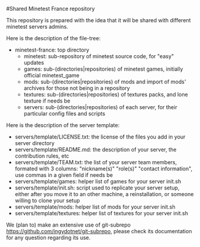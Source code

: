#Shared Minetest France repository

This repository is prepared with the idea that it will be shared with different minetest servers admins.

Here is the description of the file-tree:
* minetest-france: top directory
  * minetest: sub-repository of minetest source code, for "easy" updates
  * games: sub-(directories|repositories) of minetest games, initially official minetest_game
  * mods: sub-(directories|repositories) of mods and import of mods' archives for those not being in a repository
  * textures: sub-(directories|repositories) of textures packs, and lone texture if needs be
  * servers: sub-(directories|repositories) of each server, for their particular config files and scripts

Here is the description of the server template:
 * servers/template/LICENSE.txt: the license of the files you add in your server directory
 * servers/template/README.md: the description of your server, the contribution rules, etc
 * servers/template/TEAM.txt: the list of your server team members, formated with 3 columns: "nickname(s)" "role(s)" "contact information", use commas in a given field if needs be
 * servers/template/games: helper list of games for your server init.sh
 * servers/template/init.sh: script used to replicate your server setup, either after you move it to an other machine, a reinstallation, or someone willing to clone your setup
 * servers/template/mods: helper list of mods for your server init.sh
 * servers/template/textures: helper list of textures for your server init.sh


We (plan to) make an extensive use of git-subrepo https://github.com/ingydotnet/git-subrepo, please check its documentation for any question regarding its use.

